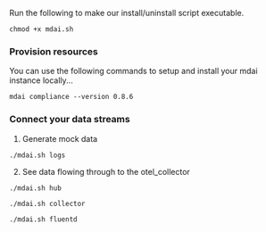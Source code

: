 Run the following to make our install/uninstall script executable.

```
chmod +x mdai.sh
```

### Provision resources

You can use the following commands to setup and install your mdai instance locally...

```
mdai compliance --version 0.8.6
```

### Connect your data streams

1. Generate mock data

```
./mdai.sh logs
```

2. See data flowing through to the otel_collector

```
./mdai.sh hub
```

```
./mdai.sh collector
```

```
./mdai.sh fluentd
```
